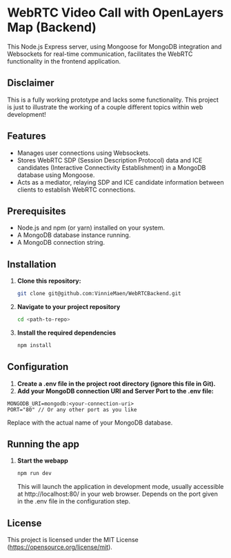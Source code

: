 # WebRTC Video Call with OpenLayers Map (Backend)

This Node.js Express server, using Mongoose for MongoDB integration and Websockets for real-time communication, facilitates the WebRTC functionality in the frontend application.

## Disclaimer

This is a fully working prototype and lacks some functionality. This project is just to illustrate the working of a couple different topics within web development!

## Features

- Manages user connections using Websockets.
- Stores WebRTC SDP (Session Description Protocol) data and ICE candidates (Interactive Connectivity Establishment) in a MongoDB database using Mongoose.
- Acts as a mediator, relaying SDP and ICE candidate information between clients to establish WebRTC connections.

## Prerequisites

- Node.js and npm (or yarn) installed on your system.
- A MongoDB database instance running.
- A MongoDB connection string.

## Installation

1. **Clone this repository:**

   ```bash
   git clone git@github.com:VinnieMaen/WebRTCBackend.git
   ```

2. **Navigate to your project repository**
   ```bash
   cd <path-to-repo>
   ```
3. **Install the required dependencies**
   ```bash
   npm install
   ```

## Configuration
1. **Create a .env file in the project root directory (ignore this file in Git).**
2. **Add your MongoDB connection URI and Server Port to the .env file:**

```
MONGODB_URI=mongodb:<your-connection-uri>
PORT="80" // Or any other port as you like
```
Replace <your-database-name> with the actual name of your MongoDB database.


## Running the app

1. **Start the webapp**
   ```bash
   npm run dev
   ```
   
   This will launch the application in development mode, usually accessible at http://localhost:80/ in your web browser. Depends on the port given in the .env file in the configuration step.

## License
This project is licensed under the MIT License (https://opensource.org/license/mit).
